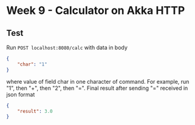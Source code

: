 # Week 9 - Calculator on Akka HTTP

## Test

Run `POST localhost:8080/calc` with data in body 
```json
{
    "char": "1"
}
```

where value of field char in one character of command. For example, 
run "1", then "+", then "2", then "=". 
Final result after sending "=" received in json format
```json
{
    "result": 3.0
}
```
